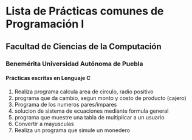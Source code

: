 # Lista de Prácticas comunes de Programación I
## Facultad de Ciencias de la Computación
### Benemérita Universidad Autónoma de Puebla


#### Prácticas escritas en Lenguaje C

1. Realiza programa calcula area de circulo, radio positivo
2. programa que da cambio, segun monto y costo de producto (cajero)
3. Programa de los numeros pares/impares
4. solucion de sistema de ecuaciones mediante formula general
5. programa que muestre una tabla de multiplicar a un usuario
6. Convertir a mayusculas
7. Realiza un programa que simule un monedero

